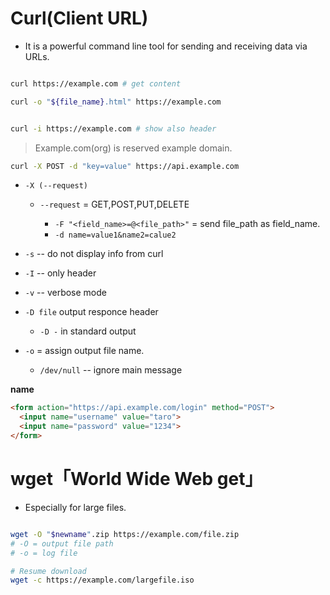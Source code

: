 # Curl(Client URL) 

* It is a powerful command line tool for sending and receiving data via URLs.

```bash

curl https://example.com # get content

curl -o "${file_name}.html" https://example.com


curl -i https://example.com # show also header

```
> Example.com(org) is reserved example domain.
```bash
curl -X POST -d "key=value" https://api.example.com
```
* `-X (--request)`
    * `--request` = GET,POST,PUT,DELETE

        * `-F "<field_name>=@<file_path>"` = send file_path as field_name.
        * `-d name=value1&name2=calue2` 


* `-s` -- do not display info from curl

* `-I` -- only header

* `-v` -- verbose mode

* `-D file` output responce header
  * `-D -` in standard output

* `-o` = assign output file name.
  * `/dev/null` -- ignore main message

**name**
```html
<form action="https://api.example.com/login" method="POST">
  <input name="username" value="taro">
  <input name="password" value="1234">
</form>
```


# wget「World Wide Web get」

* Especially for large files.

```bash

wget -O "$newname".zip https://example.com/file.zip
# -O = output file path
# -o = log file

# Resume download
wget -c https://example.com/largefile.iso
```
